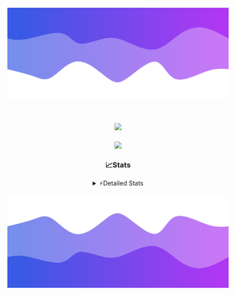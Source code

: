 ![Header](./header.png)
<div align="center">

<h1 align="center">
  <a href="https://git.io/typing-svg">
    <img src="https://readme-typing-svg.herokuapp.com/?lines=Hello,+There!+%F0%9F%91%8B;This+is+chicho.;Owner+on+Ocean;&center=true&size=25">
  </a>
</h1>
  
<p align="center">
  <img src="https://lanyard.cnrad.dev/api/852683595378196480" />
</p>

### 📈Stats
<details>
    <summary> ⚡Detailed Stats</summary>
    <br/>

<!--START_SECTION:waka-->
![Code Time](http://img.shields.io/badge/Code%20Time-857%20hrs%2022%20mins-blue)

![Profile Views](http://img.shields.io/badge/Profile%20Views-3-blue)

**🐱 My GitHub Data** 

> 📦 82.9 kB Used in GitHub's Storage 
 > 
> 🏆 29 Contributions in the Year 2024
 > 
> 🚫 Not Opted to Hire
 > 
> 📜 15 Public Repositories 
 > 
> 🔑 9 Private Repositories 
 > 
**I'm a Night 🦉** 

```text
🌞 Morning                25 commits          ██░░░░░░░░░░░░░░░░░░░░░░░   06.11 % 
🌆 Daytime                67 commits          ████░░░░░░░░░░░░░░░░░░░░░   16.38 % 
🌃 Evening                174 commits         ███████████░░░░░░░░░░░░░░   42.54 % 
🌙 Night                  143 commits         █████████░░░░░░░░░░░░░░░░   34.96 % 
```
📅 **I'm Most Productive on Tuesday** 

```text
Monday                   26 commits          ██░░░░░░░░░░░░░░░░░░░░░░░   06.36 % 
Tuesday                  111 commits         ███████░░░░░░░░░░░░░░░░░░   27.14 % 
Wednesday                81 commits          █████░░░░░░░░░░░░░░░░░░░░   19.80 % 
Thursday                 66 commits          ████░░░░░░░░░░░░░░░░░░░░░   16.14 % 
Friday                   47 commits          ███░░░░░░░░░░░░░░░░░░░░░░   11.49 % 
Saturday                 42 commits          ███░░░░░░░░░░░░░░░░░░░░░░   10.27 % 
Sunday                   36 commits          ██░░░░░░░░░░░░░░░░░░░░░░░   08.80 % 
```


📊 **This Week I Spent My Time On** 

```text
🕑︎ Time Zone: America/Argentina/Buenos_Aires

💬 Programming Languages: 
YAML                     1 hr 52 mins        █████████░░░░░░░░░░░░░░░░   35.84 % 
HTML                     1 hr 46 mins        ████████░░░░░░░░░░░░░░░░░   33.91 % 
Python                   1 hr 3 mins         █████░░░░░░░░░░░░░░░░░░░░   20.21 % 
JavaScript               29 mins             ██░░░░░░░░░░░░░░░░░░░░░░░   09.50 % 
Astro                    1 min               ░░░░░░░░░░░░░░░░░░░░░░░░░   00.38 % 

🔥 Editors: 
Cursor                   4 hrs 44 mins       ███████████████████████░░   90.46 % 
VS Code                  30 mins             ██░░░░░░░░░░░░░░░░░░░░░░░   09.54 % 

🐱‍💻 Projects: 
Unknown Project          4 hrs 55 mins       ███████████████████████░░   93.75 % 
chicho                   19 mins             ██░░░░░░░░░░░░░░░░░░░░░░░   06.25 % 

💻 Operating System: 
Windows                  4 hrs 44 mins       ███████████████████████░░   90.46 % 
Mac                      30 mins             ██░░░░░░░░░░░░░░░░░░░░░░░   09.54 % 
```

**I Mostly Code in JavaScript** 

```text
JavaScript               8 repos             ██████░░░░░░░░░░░░░░░░░░░   25.81 % 
HTML                     7 repos             ██████░░░░░░░░░░░░░░░░░░░   22.58 % 
Astro                    2 repos             ██░░░░░░░░░░░░░░░░░░░░░░░   06.45 % 
TypeScript               1 repo              █░░░░░░░░░░░░░░░░░░░░░░░░   03.23 % 
SCSS                     1 repo              █░░░░░░░░░░░░░░░░░░░░░░░░   03.23 % 
```




 Last Updated on 16/09/2024 01:12:32 UTC
<!--END_SECTION:waka-->
</details>

![Footer](./footer.png)
